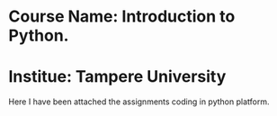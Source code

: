 # Course Name: Introduction to Python.
# Institue: Tampere University
Here I have been attached the assignments coding in python platform. 
